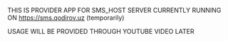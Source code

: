 THIS IS PROVIDER APP FOR SMS_HOST SERVER CURRENTLY RUNNING ON https://sms.qodirov.uz (temporarily)

USAGE WILL BE PROVIDED THROUGH YOUTUBE VIDEO LATER

